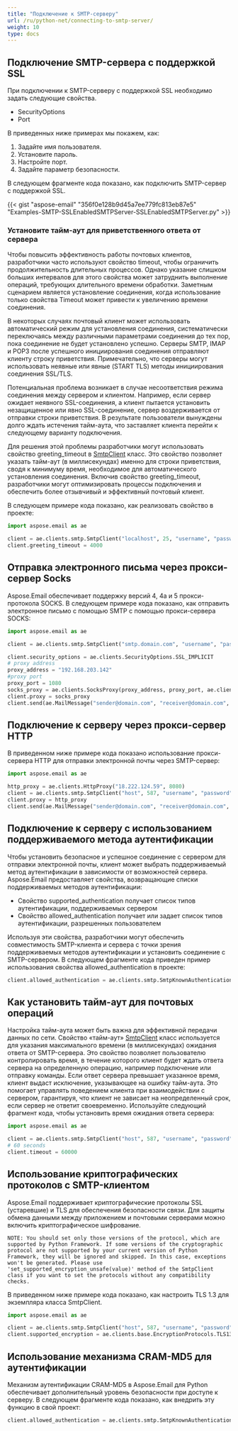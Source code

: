 ```yaml
---
title: "Подключение к SMTP-серверу"
url: /ru/python-net/connecting-to-smtp-server/
weight: 10
type: docs
---
```



## **Подключение SMTP-сервера с поддержкой SSL**
При подключении к SMTP-серверу с поддержкой SSL необходимо задать следующие свойства.

- SecurityOptions
- Port

В приведенных ниже примерах мы покажем, как:

1. Задайте имя пользователя.
1. Установите пароль.
1. Настройте порт.
1. Задайте параметр безопасности.

В следующем фрагменте кода показано, как подключить SMTP-сервер с поддержкой SSL.

{{< gist "aspose-email" "356f0e128b9d45a7ee779fc813eb87e5" "Examples-SMTP-SSLEnabledSMTPServer-SSLEnabledSMTPServer.py" >}}

### **Установите тайм-аут для приветственного ответа от сервера**

Чтобы повысить эффективность работы почтовых клиентов, разработчики часто используют свойство timeout, чтобы ограничить продолжительность длительных процессов. Однако указание слишком больших интервалов для этого свойства может затруднить выполнение операций, требующих длительного времени обработки. Заметным сценарием является установление соединения, когда использование только свойства Timeout может привести к увеличению времени соединения.

В некоторых случаях почтовый клиент может использовать автоматический режим для установления соединения, систематически переключаясь между различными параметрами соединения до тех пор, пока соединение не будет установлено успешно. Серверы SMTP, IMAP и POP3 после успешного инициирования соединения отправляют клиенту строку приветствия. Примечательно, что серверы могут использовать неявные или явные (START TLS) методы инициирования соединения SSL/TLS.

Потенциальная проблема возникает в случае несоответствия режима соединения между сервером и клиентом. Например, если сервер ожидает неявного SSL-соединения, а клиент пытается установить незащищенное или явно SSL-соединение, сервер воздерживается от отправки строки приветствия. В результате пользователи вынуждены долго ждать истечения тайм-аута, что заставляет клиента перейти к следующему варианту подключения.

Для решения этой проблемы разработчики могут использовать свойство greeting_timeout в [SmtpClient](https://reference.aspose.com/email/python-net/aspose.email.clients.smtp/smtpclient/#smtpclient-class) класс. Это свойство позволяет указать тайм-аут (в миллисекундах) именно для строки приветствия, сводя к минимуму время, необходимое для автоматического установления соединения. Включив свойство greeting_timeout, разработчики могут оптимизировать процессы подключения и обеспечить более отзывчивый и эффективный почтовый клиент.

В следующем примере кода показано, как реализовать свойство в проекте:

```py
import aspose.email as ae

client = ae.clients.smtp.SmtpClient("localhost", 25, "username", "password")
client.greeting_timeout = 4000
```
## **Отправка электронного письма через прокси-сервер Socks**

Aspose.Email обеспечивает поддержку версий 4, 4a и 5 прокси-протокола SOCKS. В следующем примере кода показано, как отправить электронное письмо с помощью SMTP с помощью прокси-сервера SOCKS:

```py
import aspose.email as ae

client = ae.clients.smtp.SmtpClient("smtp.domain.com", "username", "password")

client.security_options = ae.clients.SecurityOptions.SSL_IMPLICIT
# proxy address
proxy_address = "192.168.203.142"
#proxy port
proxy_port = 1080
socks_proxy = ae.clients.SocksProxy(proxy_address, proxy_port, ae.clients.SocksVersion.SOCKS_V5)
client.proxy = socks_proxy
client.send(ae.MailMessage("sender@domain.com", "receiver@domain.com", "Sending Email via proxy", "Implement socks proxy protocol for versions 4, 4a, 5 (only Username/Password authentication)"))
```

## **Подключение к серверу через прокси-сервер HTTP**

В приведенном ниже примере кода показано использование прокси-сервера HTTP для отправки электронной почты через SMTP-сервер:

```py
import aspose.email as ae

http_proxy = ae.clients.HttpProxy("18.222.124.59", 8080)
client = ae.clients.smtp.SmtpClient("host", 587, "username", "password")
client.proxy = http_proxy
client.send(ae.MailMessage("sender@domain.com", "receiver@domain.com", "Sending Email via proxy", "Body"))
```

## **Подключение к серверу с использованием поддерживаемого метода аутентификации**

Чтобы установить безопасное и успешное соединение с сервером для отправки электронной почты, клиент может выбрать поддерживаемый метод аутентификации в зависимости от возможностей сервера. Aspose.Email предоставляет свойства, возвращающие списки поддерживаемых методов аутентификации:

- Свойство supported_authentication получает список типов аутентификации, поддерживаемых сервером
- Свойство allowed_authentication получает или задает список типов аутентификации, разрешенных пользователем

Используя эти свойства, разработчики могут обеспечить совместимость SMTP-клиента и сервера с точки зрения поддерживаемых методов аутентификации и установить соединение с SMTP-сервером. В следующем фрагменте кода приведен пример использования свойства allowed_authentication в проекте:

```py
client.allowed_authentication = ae.clients.smtp.SmtpKnownAuthenticationType.LOGIN
```

## **Как установить тайм-аут для почтовых операций**

Настройка тайм-аута может быть важна для эффективной передачи данных по сети. Свойство «тайм-аут» [SmtpClient](https://reference.aspose.com/email/python-net/aspose.email.clients.smtp/smtpclient/#smtpclient-class) класс используется для указания максимального времени (в миллисекундах) ожидания ответа от SMTP-сервера. Это свойство позволяет пользователю контролировать время, в течение которого клиент будет ждать ответа сервера на определенную операцию, например подключение или отправку команды. Если ответ сервера превышает указанное время, клиент выдаст исключение, указывающее на ошибку тайм-аута. Это помогает управлять поведением клиента при взаимодействии с сервером, гарантируя, что клиент не зависает на неопределенный срок, если сервер не ответит своевременно. Используйте следующий фрагмент кода, чтобы установить время ожидания ответа сервера:

```py
import aspose.email as ae

client = ae.clients.smtp.SmtpClient("host", 587, "username", "password", ae.clients.SecurityOptions.SSL_EXPLICIT)
# 60 seconds
client.timeout = 60000
```

## **Использование криптографических протоколов с SMTP-клиентом**

Aspose.Email поддерживает криптографические протоколы SSL (устаревшие) и TLS для обеспечения безопасности связи. Для защиты обмена данными между приложением и почтовыми серверами можно включить криптографическое шифрование.

```
NOTE: You should set only those versions of the protocol, which are supported by Python Framework. If some versions of the cryptographic protocol are not supported by your current version of Python Framework, they will be ignored and skipped. In this case, exceptions won't be generated. Please use 'set_supported_encryption_unsafe(value)' method of the SmtpClient class if you want to set the protocols without any compatibility checks.
```
В приведенном ниже примере кода показано, как настроить TLS 1.3 для экземпляра класса SmtpClient.

```py
import aspose.email as ae

client = ae.clients.smtp.SmtpClient("host", 587, "username", "password", ae.clients.SecurityOptions.SSL_EXPLICIT)
client.supported_encryption = ae.clients.base.EncryptionProtocols.TLS13
```

## **Использование механизма CRAM-MD5 для аутентификации**

Механизм аутентификации CRAM-MD5 в Aspose.Email для Python обеспечивает дополнительный уровень безопасности при доступе к серверу. В следующем фрагменте кода показано, как внедрить эту функцию в свой проект:

```py
client.allowed_authentication = ae.clients.smtp.SmtpKnownAuthenticationType.CRAM_MD5
```
